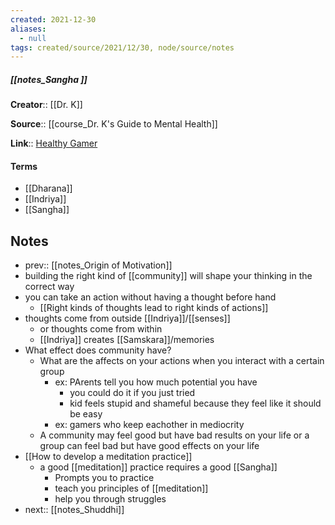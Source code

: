```yaml
---
created: 2021-12-30 
aliases:
  - null
tags: created/source/2021/12/30, node/source/notes
---
```


##### [[notes_Sangha ]]
**Creator**:: [[Dr. K]]
 
**Source**:: [[course_Dr. K's Guide to Mental Health]]

**Link**:: [Healthy Gamer](https://coaching.healthygamer.gg/guide/lessons/sangha)

#### Terms
- [[Dharana]]
- [[Indriya]]
- [[Sangha]]
## Notes
- prev:: [[notes_Origin of Motivation]]
- building the right kind of [[community]] will shape your thinking in the correct way
- you can take an action without having a thought before hand
	- [[Right kinds of thoughts lead to right kinds of actions]]
- thoughts come from outside [[Indriya]]/[[senses]]
	- or thoughts come from within
	- [[Indriya]] creates [[Samskara]]/memories
- What effect does community have?
	- What are the affects on your actions when you interact with a certain group
		- ex: PArents tell you how much potential you have
			- you could do it if you just tried
			- kid feels stupid and shameful because they feel like it should be easy
		- ex: gamers who keep eachother in mediocrity
	- A community may feel good but have bad results on your life or a group can feel bad but have good effects on your life
- [[How to develop a meditation practice]]
	- a good [[meditation]] practice requires a good [[Sangha]]
		- Prompts you to practice
		- teach you principles of [[meditation]]
		- help you through struggles
- next:: [[notes_Shuddhi]]